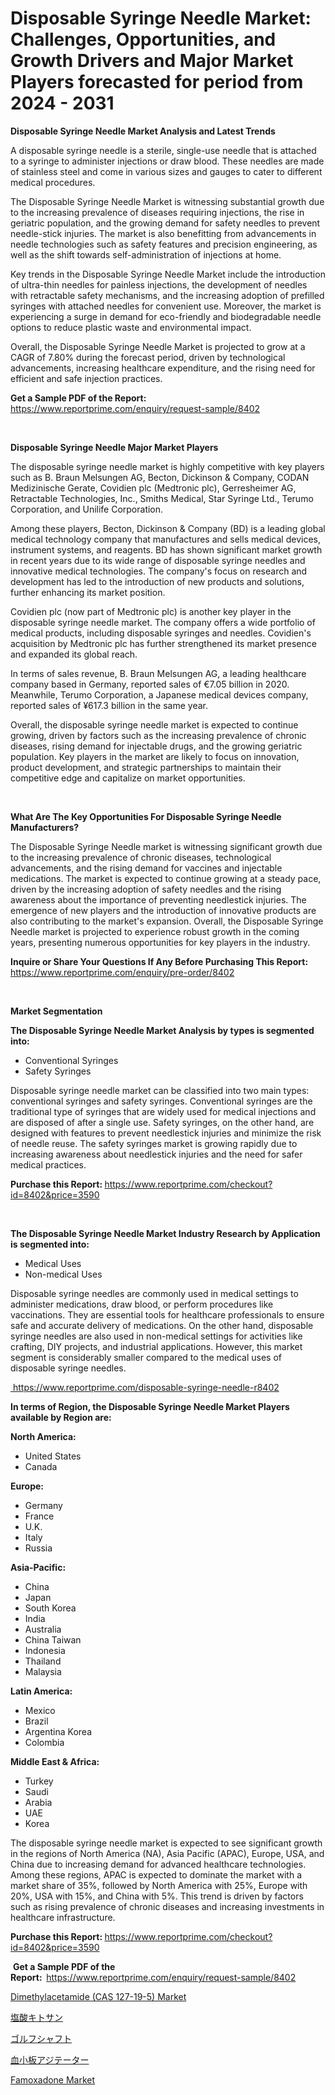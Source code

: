 <p><h1>Disposable Syringe Needle Market: Challenges, Opportunities, and Growth Drivers and Major Market Players forecasted for period from 2024 - 2031</h1></p><p><strong>Disposable Syringe Needle Market Analysis and Latest Trends</strong></p>
<p><p>A disposable syringe needle is a sterile, single-use needle that is attached to a syringe to administer injections or draw blood. These needles are made of stainless steel and come in various sizes and gauges to cater to different medical procedures.</p><p>The Disposable Syringe Needle Market is witnessing substantial growth due to the increasing prevalence of diseases requiring injections, the rise in geriatric population, and the growing demand for safety needles to prevent needle-stick injuries. The market is also benefitting from advancements in needle technologies such as safety features and precision engineering, as well as the shift towards self-administration of injections at home.</p><p>Key trends in the Disposable Syringe Needle Market include the introduction of ultra-thin needles for painless injections, the development of needles with retractable safety mechanisms, and the increasing adoption of prefilled syringes with attached needles for convenient use. Moreover, the market is experiencing a surge in demand for eco-friendly and biodegradable needle options to reduce plastic waste and environmental impact.</p><p>Overall, the Disposable Syringe Needle Market is projected to grow at a CAGR of 7.80% during the forecast period, driven by technological advancements, increasing healthcare expenditure, and the rising need for efficient and safe injection practices.</p></p>
<p><strong>Get a Sample PDF of the Report:&nbsp;</strong> <a href="https://www.reportprime.com/enquiry/request-sample/8402">https://www.reportprime.com/enquiry/request-sample/8402</a></p>
<p>&nbsp;</p>
<p><strong>Disposable Syringe Needle Major Market Players</strong></p>
<p><p>The disposable syringe needle market is highly competitive with key players such as B. Braun Melsungen AG, Becton, Dickinson & Company, CODAN Medizinische Gerate, Covidien plc (Medtronic plc), Gerresheimer AG, Retractable Technologies, Inc., Smiths Medical, Star Syringe Ltd., Terumo Corporation, and Unilife Corporation.</p><p>Among these players, Becton, Dickinson & Company (BD) is a leading global medical technology company that manufactures and sells medical devices, instrument systems, and reagents. BD has shown significant market growth in recent years due to its wide range of disposable syringe needles and innovative medical technologies. The company's focus on research and development has led to the introduction of new products and solutions, further enhancing its market position.</p><p>Covidien plc (now part of Medtronic plc) is another key player in the disposable syringe needle market. The company offers a wide portfolio of medical products, including disposable syringes and needles. Covidien's acquisition by Medtronic plc has further strengthened its market presence and expanded its global reach.</p><p>In terms of sales revenue, B. Braun Melsungen AG, a leading healthcare company based in Germany, reported sales of €7.05 billion in 2020. Meanwhile, Terumo Corporation, a Japanese medical devices company, reported sales of ¥617.3 billion in the same year.</p><p>Overall, the disposable syringe needle market is expected to continue growing, driven by factors such as the increasing prevalence of chronic diseases, rising demand for injectable drugs, and the growing geriatric population. Key players in the market are likely to focus on innovation, product development, and strategic partnerships to maintain their competitive edge and capitalize on market opportunities.</p></p>
<p>&nbsp;</p>
<p><strong>What Are The Key Opportunities For Disposable Syringe Needle Manufacturers?</strong></p>
<p><p>The Disposable Syringe Needle market is witnessing significant growth due to the increasing prevalence of chronic diseases, technological advancements, and the rising demand for vaccines and injectable medications. The market is expected to continue growing at a steady pace, driven by the increasing adoption of safety needles and the rising awareness about the importance of preventing needlestick injuries. The emergence of new players and the introduction of innovative products are also contributing to the market's expansion. Overall, the Disposable Syringe Needle market is projected to experience robust growth in the coming years, presenting numerous opportunities for key players in the industry.</p></p>
<p><strong>Inquire or Share Your Questions If Any Before Purchasing This Report:</strong> <a href="https://www.reportprime.com/enquiry/pre-order/8402">https://www.reportprime.com/enquiry/pre-order/8402</a></p>
<p>&nbsp;</p>
<p><strong>Market Segmentation</strong></p>
<p><strong>The Disposable Syringe Needle Market Analysis by types is segmented into:</strong></p>
<p><ul><li>Conventional Syringes</li><li>Safety Syringes</li></ul></p>
<p><p>Disposable syringe needle market can be classified into two main types: conventional syringes and safety syringes. Conventional syringes are the traditional type of syringes that are widely used for medical injections and are disposed of after a single use. Safety syringes, on the other hand, are designed with features to prevent needlestick injuries and minimize the risk of needle reuse. The safety syringes market is growing rapidly due to increasing awareness about needlestick injuries and the need for safer medical practices.</p></p>
<p><strong>Purchase this Report:&nbsp;</strong><a href="https://www.reportprime.com/checkout?id=8402&price=3590">https://www.reportprime.com/checkout?id=8402&price=3590</a></p>
<p>&nbsp;</p>
<p><strong>The Disposable Syringe Needle Market Industry Research by Application is segmented into:</strong></p>
<p><ul><li>Medical Uses</li><li>Non-medical Uses</li></ul></p>
<p><p>Disposable syringe needles are commonly used in medical settings to administer medications, draw blood, or perform procedures like vaccinations. They are essential tools for healthcare professionals to ensure safe and accurate delivery of medications. On the other hand, disposable syringe needles are also used in non-medical settings for activities like crafting, DIY projects, and industrial applications. However, this market segment is considerably smaller compared to the medical uses of disposable syringe needles.</p></p>
<p><a href="https://www.reportprime.com/disposable-syringe-needle-r8402">&nbsp;https://www.reportprime.com/disposable-syringe-needle-r8402</a></p>
<p><strong>In terms of Region, the Disposable Syringe Needle Market Players available by Region are:</strong></p>
<p>
    <p> <strong> North America: </strong>
        <ul>
            <li>United States</li>
            <li>Canada</li>
        </ul>
        </p> 
    <p> <strong> Europe: </strong>
        <ul>
            <li>Germany</li>
            <li>France</li>
            <li>U.K.</li>
            <li>Italy</li>
            <li>Russia</li>
        </ul>
        </p> 
    <p> <strong> Asia-Pacific: </strong>
        <ul>
            <li>China</li>
            <li>Japan</li>
            <li>South Korea</li>
            <li>India</li>
            <li>Australia</li>
            <li>China Taiwan</li>
            <li>Indonesia</li>
            <li>Thailand</li>
            <li>Malaysia</li>
        </ul>
        </p> 
    <p> <strong> Latin America: </strong>
        <ul>
            <li>Mexico</li>
            <li>Brazil</li>
            <li>Argentina Korea</li>
            <li>Colombia</li>
        </ul>
        </p> 
    <p> <strong> Middle East & Africa: </strong>
        <ul>
            <li>Turkey</li>
            <li>Saudi</li>
            <li>Arabia</li>
            <li>UAE</li>
            <li>Korea</li>
        </ul>
    </p>
    </p>
<p><p>The disposable syringe needle market is expected to see significant growth in the regions of North America (NA), Asia Pacific (APAC), Europe, USA, and China due to increasing demand for advanced healthcare technologies. Among these regions, APAC is expected to dominate the market with a market share of 35%, followed by North America with 25%, Europe with 20%, USA with 15%, and China with 5%. This trend is driven by factors such as rising prevalence of chronic diseases and increasing investments in healthcare infrastructure.</p></p>
<p><strong>Purchase this Report: </strong><a href="https://www.reportprime.com/checkout?id=8402&price=3590">https://www.reportprime.com/checkout?id=8402&price=3590</a></p>
<p>&nbsp;<strong>Get a Sample PDF of the Report:&nbsp;&nbsp;</strong><a href="https://www.reportprime.com/enquiry/request-sample/8402">https://www.reportprime.com/enquiry/request-sample/8402</a></p>
<p><strong></strong></p>
<p><p><a href="https://www.linkedin.com/pulse/dimethylacetamide-cas-127-19-5-market-size-focuses-dynamics-od6vf?trackingId=FMZL%2FFL%2Fh%2BWR8%2Flcq4xOJw%3D%3D">Dimethylacetamide (CAS 127-19-5) Market</a></p><p><a href="https://github.com/RodHoppe07/Market-Research-Report-List-1/blob/main/121233022830.md">塩酸キトサン</a></p><p><a href="https://medium.com/@amarart56456/%E3%82%B4%E3%83%AB%E3%83%95%E3%82%B7%E3%83%A3%E3%83%95%E3%83%88%E5%B8%82%E5%A0%B4-%E3%82%BF%E3%82%A4%E3%83%97-%E7%94%A8%E9%80%94-%E5%9C%B0%E7%90%86%E3%81%AB%E3%82%88%E3%82%8B%E5%8C%85%E6%8B%AC%E7%9A%84%E3%81%AA%E8%A9%95%E4%BE%A1-88bfb294f93c">ゴルフシャフト</a></p><p><a href="https://medium.com/@jimmieraun892023/%E3%83%97%E3%83%AC%E3%83%BC%E3%83%88%E3%83%AC%E3%83%83%E3%83%88%E3%82%A2%E3%82%B8%E3%83%86%E3%83%BC%E3%82%BF%E3%83%BC%E5%B8%82%E5%A0%B4%E3%81%AE%E3%83%A1%E3%83%88%E3%83%AA%E3%82%AF%E3%82%B9%E3%81%AE%E8%A7%A3%E8%AA%AD-%E5%B8%82%E5%A0%B4%E3%82%B7%E3%82%A7%E3%82%A2-%E3%83%88%E3%83%AC%E3%83%B3%E3%83%89-%E6%88%90%E9%95%B7%E3%83%91%E3%82%BF%E3%83%BC%E3%83%B3-a318cccc2e2f">血小板アジテーター</a></p><p><a href="https://www.linkedin.com/pulse/famoxadone-market-furnish-information-size-share-dynamics-projections-x6ohf?trackingId=qx8t942%2B%2BwFCf9isdR0vpQ%3D%3D">Famoxadone Market</a></p></p>